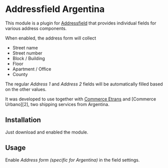 # Addressfield Argentina

This module is a plugin for [Addressfield][0] that provides individual fields
for various address components.

When enabled, the address form will collect

* Street name
* Street number
* Block / Building
* Floor
* Apartment / Office
* County

The regular _Address 1_ and _Address 2_ fields will be automatically filled
based on the other values.

It was developed to use together with [Commerce Etrans][1] and
[Commerce Urbano][2], two shipping services from Argentina.

## Installation

Just download and enabled the module. 

## Usage

Enable _Address form (specific for Argentina)_ in the field settings.



[0]: https://www.drupal.org/project/addressfield     "Addressfield"
[1]: https://www.drupal.org/project/commerce_etrans  "Commerce Etrans"
[1]: https://www.drupal.org/project/commerce_urbano  "Commerce Urbano"
